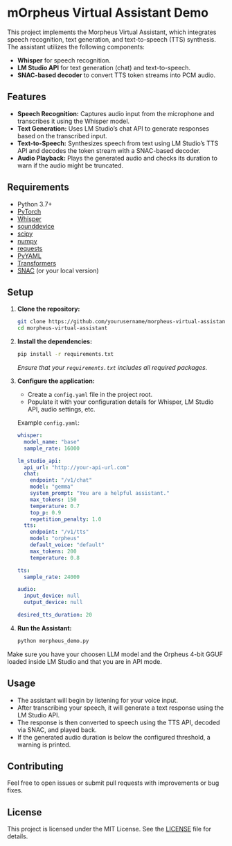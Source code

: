 # mOrpheus Virtual Assistant Demo

This project implements the Morpheus Virtual Assistant, which integrates speech recognition, text generation, and text-to-speech (TTS) synthesis. The assistant utilizes the following components:

- **Whisper** for speech recognition.
- **LM Studio API** for text generation (chat) and text-to-speech.
- **SNAC-based decoder** to convert TTS token streams into PCM audio.

## Features

- **Speech Recognition:** Captures audio input from the microphone and transcribes it using the Whisper model.
- **Text Generation:** Uses LM Studio’s chat API to generate responses based on the transcribed input.
- **Text-to-Speech:** Synthesizes speech from text using LM Studio’s TTS API and decodes the token stream with a SNAC-based decoder.
- **Audio Playback:** Plays the generated audio and checks its duration to warn if the audio might be truncated.

## Requirements

- Python 3.7+
- [PyTorch](https://pytorch.org/)
- [Whisper](https://github.com/openai/whisper)
- [sounddevice](https://python-sounddevice.readthedocs.io/)
- [scipy](https://www.scipy.org/)
- [numpy](https://numpy.org/)
- [requests](https://docs.python-requests.org/)
- [PyYAML](https://pyyaml.org/)
- [Transformers](https://huggingface.co/transformers/)
- [SNAC](https://github.com/hubertsiuzdak/snac) (or your local version)

## Setup

1. **Clone the repository:**

   ```bash
   git clone https://github.com/yourusername/morpheus-virtual-assistant.git
   cd morpheus-virtual-assistant
   ```

2. **Install the dependencies:**

   ```bash
   pip install -r requirements.txt
   ```

   *Ensure that your `requirements.txt` includes all required packages.*

3. **Configure the application:**

   - Create a `config.yaml` file in the project root.
   - Populate it with your configuration details for Whisper, LM Studio API, audio settings, etc.

   Example `config.yaml`:

   ```yaml
   whisper:
     model_name: "base"
     sample_rate: 16000

   lm_studio_api:
     api_url: "http://your-api-url.com"
     chat:
       endpoint: "/v1/chat"
       model: "gemma"
       system_prompt: "You are a helpful assistant."
       max_tokens: 150
       temperature: 0.7
       top_p: 0.9
       repetition_penalty: 1.0
     tts:
       endpoint: "/v1/tts"
       model: "orpheus"
       default_voice: "default"
       max_tokens: 200
       temperature: 0.8

   tts:
     sample_rate: 24000

   audio:
     input_device: null
     output_device: null

   desired_tts_duration: 20
   ```

4. **Run the Assistant:**

   ```bash
   python morpheus_demo.py
   ```
Make sure you have your choosen LLM model and the Orpheus 4-bit GGUF loaded inside LM Studio and that you are in API mode. 

## Usage

- The assistant will begin by listening for your voice input.
- After transcribing your speech, it will generate a text response using the LM Studio API.
- The response is then converted to speech using the TTS API, decoded via SNAC, and played back.
- If the generated audio duration is below the configured threshold, a warning is printed.

## Contributing

Feel free to open issues or submit pull requests with improvements or bug fixes.

## License

This project is licensed under the MIT License. See the [LICENSE](LICENSE) file for details.
